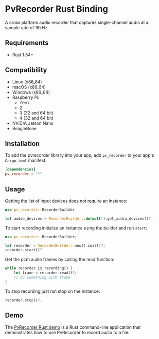 # PvRecorder Rust Binding

A cross platform audio recorder that captures single-channel audio at a sample rate of 16kHz.

## Requirements

- Rust 1.54+

## Compatibility

- Linux (x86_64)
- macOS (x86_64)
- Windows (x86_64)
- Raspberry Pi:
    - Zero
    - 2
    - 3 (32 and 64 bit)
    - 4 (32 and 64 bit)
- NVIDIA Jetson Nano
- BeagleBone

## Installation

To add the pvrecorder library into your app, add `pv_recorder` to your app's `Cargo.toml` manifest:
```toml
[dependencies]
pv_recorder = "*"
```

## Usage

Getting the list of input devices does not require an instance:

```rust
use pv_recorder::RecorderBuilder

let audio_devices = RecorderBuilder::default().get_audio_devices()?;
```

To start recording initialize an instance using the builder and run `start`:

```rust
use pv_recorder::RecorderBuilder;

let recorder = RecorderBuilder::new().init()?;
recorder.start()?
```

Get the pcm audio frames by calling the read function:

```rust
while recorder.is_recording() {
    let frame = recorder.read()?;
    // do something with frame
}
```

To stop recording just run stop on the instance:

```rust
recorder.stop()?;
```

## Demo

The [PvRecorder Rust demo](https://github.com/Picovoice/pvrecorder/tree/main/demo/rust) is a Rust command-line application that demonstrates how to
use PvRecorder to record audio to a file.
